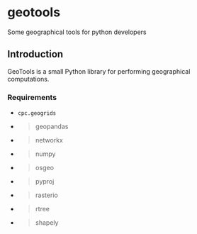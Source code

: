 # geotools
Some geographical tools for python developers

## Introduction
GeoTools is a small Python library for performing geographical computations.

### Requirements
* ``` cpc.geogrids ```
* > geopandas
* > networkx
* > numpy
* > osgeo
* > pyproj
* > rasterio
* > rtree
* > shapely
